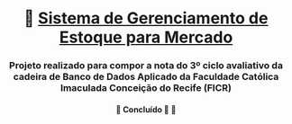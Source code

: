 <h1 align="center">
     🛒 <a href="#" alt="site do ecoleta"> Sistema de Gerenciamento de Estoque para Mercado </a>
</h1>

<h3 align="center">
    Projeto realizado para compor a nota do 3º ciclo avaliativo da cadeira de Banco de Dados Aplicado da Faculdade Católica Imaculada Conceição do Recife (FICR)
</h3>

</p>

<h4 align="center">
	🚧   Concluído 🚀 🚧
</h4>
